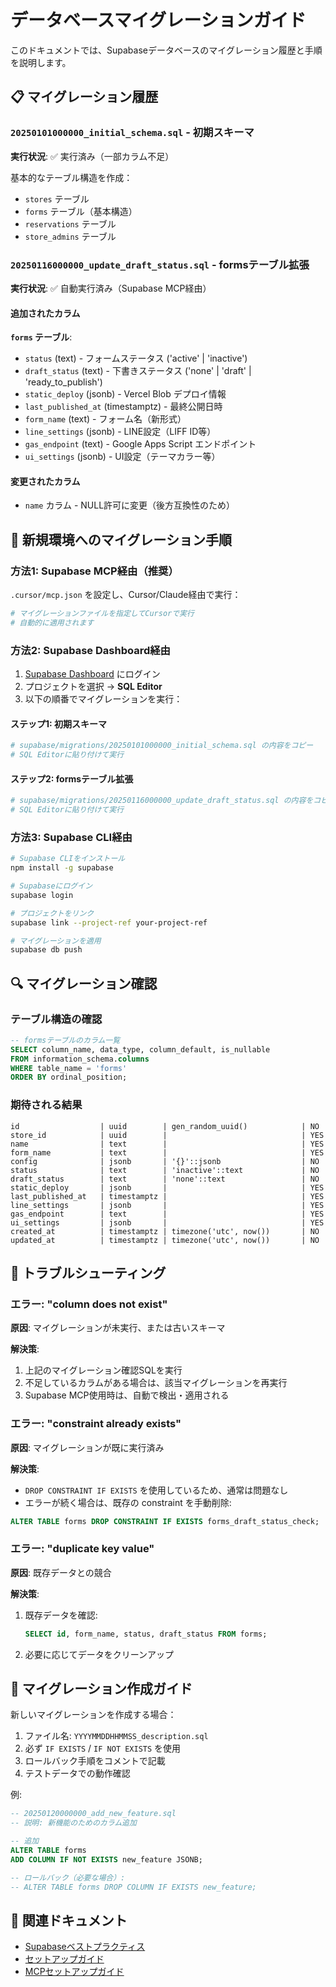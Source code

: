 # データベースマイグレーションガイド

このドキュメントでは、Supabaseデータベースのマイグレーション履歴と手順を説明します。

## 📋 マイグレーション履歴

### `20250101000000_initial_schema.sql` - 初期スキーマ

**実行状況**: ✅ 実行済み（一部カラム不足）

基本的なテーブル構造を作成：
- `stores` テーブル
- `forms` テーブル（基本構造）
- `reservations` テーブル
- `store_admins` テーブル

### `20250116000000_update_draft_status.sql` - formsテーブル拡張

**実行状況**: ✅ 自動実行済み（Supabase MCP経由）

#### 追加されたカラム

**`forms` テーブル**:
- `status` (text) - フォームステータス ('active' | 'inactive')
- `draft_status` (text) - 下書きステータス ('none' | 'draft' | 'ready_to_publish')
- `static_deploy` (jsonb) - Vercel Blob デプロイ情報
- `last_published_at` (timestamptz) - 最終公開日時
- `form_name` (text) - フォーム名（新形式）
- `line_settings` (jsonb) - LINE設定（LIFF ID等）
- `gas_endpoint` (text) - Google Apps Script エンドポイント
- `ui_settings` (jsonb) - UI設定（テーマカラー等）

#### 変更されたカラム
- `name` カラム - NULL許可に変更（後方互換性のため）

## 🚀 新規環境へのマイグレーション手順

### 方法1: Supabase MCP経由（推奨）

`.cursor/mcp.json` を設定し、Cursor/Claude経由で実行：

```bash
# マイグレーションファイルを指定してCursorで実行
# 自動的に適用されます
```

### 方法2: Supabase Dashboard経由

1. [Supabase Dashboard](https://supabase.com/dashboard) にログイン
2. プロジェクトを選択 → **SQL Editor**
3. 以下の順番でマイグレーションを実行：

#### ステップ1: 初期スキーマ
```bash
# supabase/migrations/20250101000000_initial_schema.sql の内容をコピー
# SQL Editorに貼り付けて実行
```

#### ステップ2: formsテーブル拡張
```bash
# supabase/migrations/20250116000000_update_draft_status.sql の内容をコピー
# SQL Editorに貼り付けて実行
```

### 方法3: Supabase CLI経由

```bash
# Supabase CLIをインストール
npm install -g supabase

# Supabaseにログイン
supabase login

# プロジェクトをリンク
supabase link --project-ref your-project-ref

# マイグレーションを適用
supabase db push
```

## 🔍 マイグレーション確認

### テーブル構造の確認

```sql
-- formsテーブルのカラム一覧
SELECT column_name, data_type, column_default, is_nullable
FROM information_schema.columns
WHERE table_name = 'forms'
ORDER BY ordinal_position;
```

### 期待される結果

```
id                  | uuid        | gen_random_uuid()            | NO
store_id            | uuid        |                              | YES
name                | text        |                              | YES
form_name           | text        |                              | YES
config              | jsonb       | '{}'::jsonb                  | NO
status              | text        | 'inactive'::text             | NO
draft_status        | text        | 'none'::text                 | NO
static_deploy       | jsonb       |                              | YES
last_published_at   | timestamptz |                              | YES
line_settings       | jsonb       |                              | YES
gas_endpoint        | text        |                              | YES
ui_settings         | jsonb       |                              | YES
created_at          | timestamptz | timezone('utc', now())       | NO
updated_at          | timestamptz | timezone('utc', now())       | NO
```

## 🐛 トラブルシューティング

### エラー: "column does not exist"

**原因**: マイグレーションが未実行、または古いスキーマ

**解決策**:
1. 上記のマイグレーション確認SQLを実行
2. 不足しているカラムがある場合は、該当マイグレーションを再実行
3. Supabase MCP使用時は、自動で検出・適用される

### エラー: "constraint already exists"

**原因**: マイグレーションが既に実行済み

**解決策**:
- `DROP CONSTRAINT IF EXISTS` を使用しているため、通常は問題なし
- エラーが続く場合は、既存の constraint を手動削除:

```sql
ALTER TABLE forms DROP CONSTRAINT IF EXISTS forms_draft_status_check;
```

### エラー: "duplicate key value"

**原因**: 既存データとの競合

**解決策**:
1. 既存データを確認:
   ```sql
   SELECT id, form_name, status, draft_status FROM forms;
   ```
2. 必要に応じてデータをクリーンアップ

## 📝 マイグレーション作成ガイド

新しいマイグレーションを作成する場合：

1. ファイル名: `YYYYMMDDHHMMSS_description.sql`
2. 必ず `IF EXISTS` / `IF NOT EXISTS` を使用
3. ロールバック手順をコメントで記載
4. テストデータでの動作確認

例:
```sql
-- 20250120000000_add_new_feature.sql
-- 説明: 新機能のためのカラム追加

-- 追加
ALTER TABLE forms 
ADD COLUMN IF NOT EXISTS new_feature JSONB;

-- ロールバック（必要な場合）:
-- ALTER TABLE forms DROP COLUMN IF EXISTS new_feature;
```

## 🔗 関連ドキュメント

- [Supabaseベストプラクティス](./SUPABASE_BEST_PRACTICES.md)
- [セットアップガイド](./SETUP.md)
- [MCPセットアップガイド](./MCP_SETUP_GUIDE.md)

